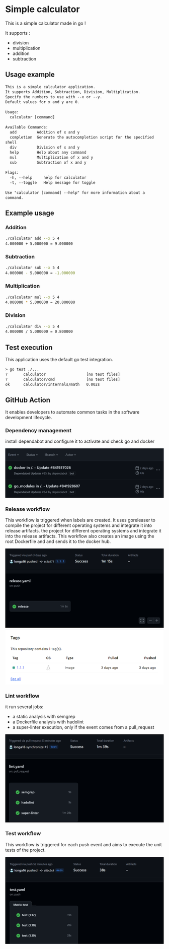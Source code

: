 # Simple calculator

This is a simple calculator made in go !

It supports :

- division
- multiplication
- addition
- subtraction

## Usage example

```text
This is a simple calculator application.
It supports Addition, Subtraction, Division, Multiplication.
Specify the numbers to use with --x or --y.
Default values for x and y are 0.

Usage:
  calculator [command]

Available Commands:
  add         Addition of x and y
  completion  Generate the autocompletion script for the specified shell
  div         Division of x and y
  help        Help about any command
  mul         Multiplication of x and y
  sub         Subtraction of x and y

Flags:
  -h, --help     help for calculator
  -t, --toggle   Help message for toggle

Use "calculator [command] --help" for more information about a command.
```

## Example usage

### Addition

```bash
./calculator add --x 5 4
4.000000 + 5.000000 = 9.000000
```

### Subtraction

```bash
./calculator sub --x 5 4
4.000000 - 5.000000 = -1.000000
```

### Multiplication

```bash
./calculator mul --x 5 4
4.000000 * 5.000000 = 20.000000
```

### Division

```bash
./calculator div --x 5 4
4.000000 / 5.000000 = 0.800000
```

## Test execution

This application uses the default go test integration.

```text
> go test ./...
?       calculator                  [no test files]
?       calculator/cmd              [no test files]
ok      calculator/internals/math   0.002s
```

## GitHub Action 

It enables developers to automate common tasks 
in the software development lifecycle.

### Dependency management

install dependabot and configure it to activate and check go and
docker

![dependabot](img/1.png "illustration")

###  Release workflow
This workflow is triggered when labels are created. It uses goreleaser to compile the project for different operating systems and integrate it into release artifacts.
the project for different operating systems and integrate it into the release artifacts.
This workflow also creates an image using the root Dockerfile and
and sends it to the docker hub.

![release_github](img/3.png "illustration")
![release_docker.hub](img/2.png "illustration")

###  Lint workflow

it  run several jobs: 
- a static analysis with semgrep
- a Dockerfile analysis with hadolint
- a super-linter execution, only if the event comes from a pull_request

![lint](img/4.png "illustration")

###  Test workflow

This workflow is triggered for each push event and aims to execute the unit tests of
the project.

![test](img/5.png "illustration")



